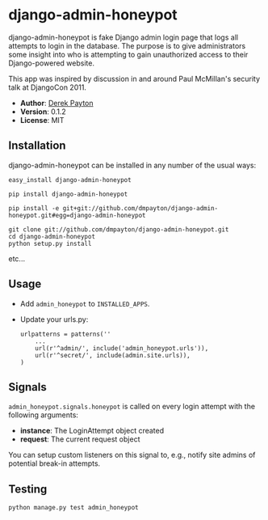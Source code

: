 # django-admin-honeypot

django-admin-honeypot is fake Django admin login page that logs all attempts to login in the database. The purpose is to give administrators some insight into who is attempting to gain unauthorized access to their Django-powered website.

This app was inspired by discussion in and around Paul McMillan's security talk at DjangoCon 2011.

* **Author**: [Derek Payton](http://dmpayton.com)
* **Version**: 0.1.2
* **License**: MIT

## Installation

django-admin-honeypot can be installed in any number of the usual ways:

```
easy_install django-admin-honeypot
```

```
pip install django-admin-honeypot
```

```
pip install -e git+git://github.com/dmpayton/django-admin-honeypot.git#egg=django-admin-honeypot
```

```
git clone git://github.com/dmpayton/django-admin-honeypot.git
cd django-admin-honeypot
python setup.py install
```

etc...

## Usage

* Add `admin_honeypot` to `INSTALLED_APPS`.
* Update your urls.py:

    ```
    urlpatterns = patterns(''
        ...
        url(r'^admin/', include('admin_honeypot.urls')),
        url(r'^secret/', include(admin.site.urls)),
    )
    ```

## Signals

`admin_honeypot.signals.honeypot` is called on every login attempt with the following arguments:

* **instance**: The LoginAttempt object created
* **request**: The current request object

You can setup custom listeners on this signal to, e.g., notify site admins of potential break-in attempts.

## Testing

    python manage.py test admin_honeypot
